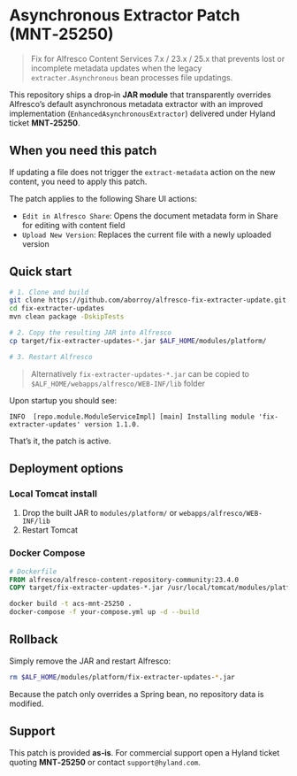 # Asynchronous Extractor Patch (MNT‑25250)

> Fix for Alfresco Content Services 7.x / 23.x / 25.x that prevents lost or incomplete metadata updates when the legacy `extracter.Asynchronous` bean processes file updatings.

This repository ships a drop‑in **JAR module** that transparently overrides Alfresco’s default asynchronous metadata extractor with an improved implementation (`EnhancedAsynchronousExtractor`) delivered under Hyland ticket **MNT‑25250**.

## When you need this patch

If updating a file does not trigger the `extract-metadata` action on the new content, you need to apply this patch.

The patch applies to the following Share UI actions:

* `Edit in Alfresco Share`: Opens the document metadata form in Share for editing with content field
* `Upload New Version`: Replaces the current file with a newly uploaded version


## Quick start

```bash
# 1. Clone and build
git clone https://github.com/aborroy/alfresco-fix-extracter-update.git
cd fix-extracter-updates
mvn clean package -DskipTests 

# 2. Copy the resulting JAR into Alfresco
cp target/fix-extracter-updates-*.jar $ALF_HOME/modules/platform/

# 3. Restart Alfresco
```

> Alternatively `fix-extracter-updates-*.jar` can be copied to `$ALF_HOME/webapps/alfresco/WEB-INF/lib` folder

Upon startup you should see:

```
INFO  [repo.module.ModuleServiceImpl] [main] Installing module 'fix-extracter-updates' version 1.1.0.
```

That’s it, the patch is active.

## Deployment options

### Local Tomcat install

1. Drop the built JAR to `modules/platform/` or `webapps/alfresco/WEB-INF/lib`
2. Restart Tomcat

### Docker Compose

```Dockerfile
# Dockerfile
FROM alfresco/alfresco-content-repository-community:23.4.0
COPY target/fix-extracter-updates-*.jar /usr/local/tomcat/modules/platform/
```

```bash
docker build -t acs-mnt-25250 .
docker-compose -f your-compose.yml up -d --build
```

## Rollback

Simply remove the JAR and restart Alfresco:

```bash
rm $ALF_HOME/modules/platform/fix-extracter-updates-*.jar
```

Because the patch only overrides a Spring bean, no repository data is modified.

## Support

This patch is provided **as‑is**.
For commercial support open a Hyland ticket quoting **MNT‑25250** or contact `support@hyland.com`.
